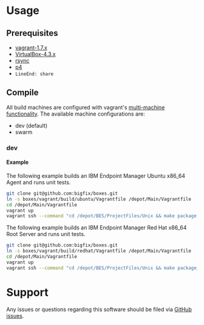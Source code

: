 # Usage
## Prerequisites
- [vagrant-1.7.x](http://www.vagrantup.com/downloads.html)
- [VirtualBox-4.3.x](https://www.virtualbox.org/wiki/Downloads)
- [rsync](https://rsync.samba.org/download.html)
- [p4](http://www.perforce.com/downloads)
 - `LineEnd: share`

## Compile
All build machines are configured with vagrant's [multi-machine functionality](https://docs.vagrantup.com/v2/multi-machine/index.html). The available machine configurations are:

- dev (default)
- swarm

### dev
#### Example
The following example builds an IBM Endpoint Manager Ubuntu x86_64 Agent and runs unit tests.

```bash
git clone git@github.com:bigfix/boxes.git
ln -s boxes/vagrant/build/ubuntu/Vagrantfile /depot/Main/Vagrantfile
cd /depot/Main/Vagrantfile
vagrant up
vagrant ssh --command "cd /depot/BES/ProjectFiles/Unix && make package && make unittests"
```

The following example builds an IBM Endpoint Manager Red Hat x86_64 Root Server and runs unit tests.

```bash
git clone git@github.com:bigfix/boxes.git
ln -s boxes/vagrant/build/redhat/Vagrantfile /depot/Main/Vagrantfile
cd /depot/Main/Vagrantfile
vagrant up
vagrant ssh --command "cd /depot/BES/ProjectFiles/Unix && make package_server && make unittests"
```

# Support
Any issues or questions regarding this software should be filed via [GitHub issues](https://github.com/bigfix/boxes/issues).

